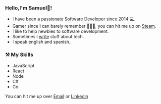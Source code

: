 ### Hello,I'm Samuel🧐!

- I have been a passionate Software Developer since 2014 💻.
- Gamer since i can barely remember 🤷🏾‍♂️, you can hit me up on [Steam](https://steamcommunity.com/id/omegashocker/).
- I like to help newbies to software development.
- Sometimes i [write](https://samy023.bearblog.dev/) stuff about tech.
- I speak english and spanish.

### ⚒ My Skills
- JavaScript 
- React
- Node 
- C#  
- Go 


You can hit me up over [Email](mailto:delacruzportorrealsamueldavid@gmail.com) or [Linkedin](https://www.linkedin.com/in/samuel-david-72ab9084/)
